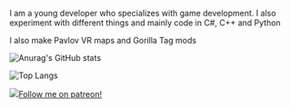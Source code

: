 I am a young developer who specializes with game development.
I also experiment with different things and mainly code in C#, C++ and Python

I also make Pavlov VR maps and Gorilla Tag mods

![Anurag's GitHub stats](https://github-readme-stats.vercel.app/api?username=Ernest326&show_icons=true&theme=radical)

![Top Langs](https://github-readme-stats.vercel.app/api/top-langs/?username=Ernest326&layout=compact&theme=radical)

<img src=https://niamhshaw.ie/wp-content/uploads/2021/05/Patreon-Button.png><a href="https://www.patreon.com/bePatron?u=36047230" data-patreon-widget-type="become-patron-button">Follow me on patreon!</a></img>


<!--
**Ernest326/Ernest326** is a ✨ _special_ ✨ repository because its `README.md` (this file) appears on your GitHub profile.

Here are some ideas to get you started:

- 🔭 I’m currently working on ...
- 🌱 I’m currently learning ...
- 👯 I’m looking to collaborate on ...
- 🤔 I’m looking for help with ...
- 💬 Ask me about ...
- 📫 How to reach me: ...
- 😄 Pronouns: ...
- ⚡ Fun fact: ...
-->
